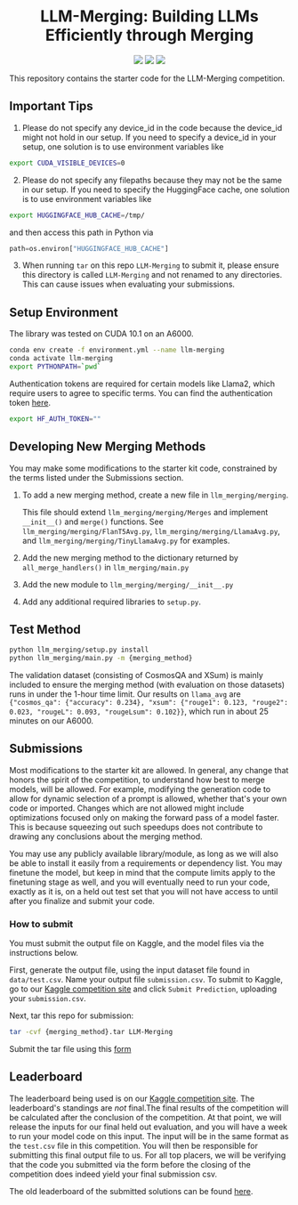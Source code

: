 <div align="center">


<h1>LLM-Merging: Building LLMs Efficiently through Merging </h1>

[![](https://img.shields.io/badge/Documentation-online-green)](https://llm-merging.readthedocs.io)
[![](https://img.shields.io/badge/Website-online-green)](https://llm-merging.github.io)
[![](https://img.shields.io/badge/License-MIT-blue)](#License)
</div>

This repository contains the starter code for the LLM-Merging competition.

## Important Tips
1.  Please do not specify any device_id in the code because the device_id might not hold in our setup. If you need to specify a device_id in your setup, one solution is to use environment variables like
```bash
export CUDA_VISIBLE_DEVICES=0  
```
2. Please do not specify any filepaths because they may not be the same in our setup. If you need to specify the HuggingFace cache, one solution is to use environment variables like
```bash
export HUGGINGFACE_HUB_CACHE=/tmp/
```
and then access this path in Python via 
```python
path=os.environ["HUGGINGFACE_HUB_CACHE"]
```
3. When running `tar` on this repo `LLM-Merging` to submit it, please ensure this directory is called `LLM-Merging` and not renamed to any directories. This can cause issues when evaluating your submissions.   

## Setup Environment

The library was tested on CUDA 10.1 on an A6000.

```bash
conda env create -f environment.yml --name llm-merging
conda activate llm-merging
export PYTHONPATH=`pwd`
```

Authentication tokens are required for certain models like Llama2, which require users to agree to specific terms. You can find the authentication token [here](https://huggingface.co/settings/tokens).

```bash
export HF_AUTH_TOKEN=""
```

## Developing New Merging Methods

You may make some modifications to the starter kit code, constrained by the terms listed under the Submissions section.

1. To add a new merging method, create a new file in `llm_merging/merging`.

    This file should extend `llm_merging/merging/Merges` and implement `__init__()` and `merge()` functions.
    See `llm_merging/merging/FlanT5Avg.py`, `llm_merging/merging/LlamaAvg.py`, and `llm_merging/merging/TinyLlamaAvg.py` for examples.

2. Add the new merging method to the dictionary returned by `all_merge_handlers()` in `llm_merging/main.py`

3. Add the new module to `llm_merging/merging/__init__.py`

4. Add any additional required libraries to `setup.py`.

## Test Method

```bash
python llm_merging/setup.py install
python llm_merging/main.py -m {merging_method}
```

The validation dataset (consisting of CosmosQA and XSum) is mainly included to ensure the merging method (with evaluation on those datasets) runs in under the 1-hour time limit. Our results on `llama_avg` are `{"cosmos_qa": {"accuracy": 0.234}, "xsum": {"rouge1": 0.123, "rouge2": 0.023, "rougeL": 0.093, "rougeLsum": 0.102}}`, which run in about 25 minutes on our A6000.

## Submissions

Most modifications to the starter kit are allowed. In general, any change that honors the spirit of the competition, to understand how best to merge models, will be allowed. For example, modifying the generation code to allow for dynamic selection of a prompt is allowed, whether that's your own code or imported. Changes which are not allowed might include optimizations focused only on making the forward pass of a model faster. This is because squeezing out such speedups does not contribute to drawing any conclusions about the merging method.

You may use any publicly available library/module, as long as we will also be able to install it easily from a requirements or dependency list. You may finetune the model, but keep in mind that the compute limits apply to the finetuning stage as well, and you will eventually need to run your code, exactly as it is, on a held out test set that you will not have access to until after you finalize and submit your code.

### How to submit

You must submit the output file on Kaggle, and the model files via the instructions below.

First, generate the output file, using the input dataset file found in `data/test.csv`. Name your output file `submission.csv`.
To submit to Kaggle, go to our [Kaggle competition site](https://www.kaggle.com/competitions/llm-merging-competition/overview) and click `Submit Prediction`, uploading your `submission.csv`.

Next, tar this repo for submission:

```bash
tar -cvf {merging_method}.tar LLM-Merging
```

Submit the tar file using this [form](https://docs.google.com/forms/d/17TPg7N02o8qvw1czx55Zbh_5Kp7-YStUIOhQDJYc23g/)

## Leaderboard

The leaderboard being used is on our [Kaggle competition site](https://www.kaggle.com/competitions/llm-merging-competition/overview).
The leaderboard's standings are *not* final.The final results of the competition will be calculated after the conclusion of the competition. At that point, we will release the inputs for our final held out evaluation, and you will have a week to run your model code on this input. The input will be in the same format as the `test.csv` file in this competition. You will then be responsible for submitting this final output file to us. For all top placers, we will be verifying that the code you submitted via the form before the closing of the competition does indeed yield your final submission csv. 

The old leaderboard of the submitted solutions can be found [here](https://huggingface.co/spaces/margsli/merging_competition). 
